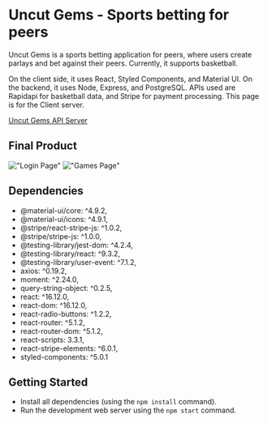 # Uncut Gems - Sports betting for peers

Uncut Gems is a sports betting application for peers, where users create parlays and bet against their peers. Currently, it supports basketball.

On the client side, it uses React, Styled Components, and Material UI. On the backend, it uses Node, Express, and PostgreSQL. APIs used are Rapidapi for basketball data, and Stripe for payment processing. This page is for the Client server.

[Uncut Gems API Server](https://github.com/pizzani/uncut-gems-server)

## Final Product

!["Login Page"](https://github.com/pizzani/uncut-gems-client/blob/master/docs/login-page.png)
!["Games Page"](https://github.com/pizzani/uncut-gems-client/blob/master/docs/games-page.png)

## Dependencies

- @material-ui/core: ^4.9.2,
- @material-ui/icons: ^4.9.1,
- @stripe/react-stripe-js: ^1.0.2,
- @stripe/stripe-js: ^1.0.0,
- @testing-library/jest-dom: ^4.2.4,
- @testing-library/react: ^9.3.2,
- @testing-library/user-event: ^7.1.2,
- axios: ^0.19.2,
- moment: ^2.24.0,
- query-string-object: ^0.2.5,
- react: ^16.12.0,
- react-dom: ^16.12.0,
- react-radio-buttons: ^1.2.2,
- react-router: ^5.1.2,
- react-router-dom: ^5.1.2,
- react-scripts: 3.3.1,
- react-stripe-elements: ^6.0.1,
- styled-components: ^5.0.1

## Getting Started

- Install all dependencies (using the `npm install` command).
- Run the development web server using the `npm start` command.

<!-- 
This project was bootstrapped with [Create React App](https://github.com/facebook/create-react-app).

## Available Scripts

In the project directory, you can run:

### `yarn start`

Runs the app in the development mode.<br />
Open [http://localhost:3000](http://localhost:3000) to view it in the browser.

The page will reload if you make edits.<br />
You will also see any lint errors in the console.

### `yarn test`

Launches the test runner in the interactive watch mode.<br />
See the section about [running tests](https://facebook.github.io/create-react-app/docs/running-tests) for more information.

### `yarn build`

Builds the app for production to the `build` folder.<br />
It correctly bundles React in production mode and optimizes the build for the best performance.

The build is minified and the filenames include the hashes.<br />
Your app is ready to be deployed!

See the section about [deployment](https://facebook.github.io/create-react-app/docs/deployment) for more information.

### `yarn eject`

**Note: this is a one-way operation. Once you `eject`, you can’t go back!**

If you aren’t satisfied with the build tool and configuration choices, you can `eject` at any time. This command will remove the single build dependency from your project.

Instead, it will copy all the configuration files and the transitive dependencies (Webpack, Babel, ESLint, etc) right into your project so you have full control over them. All of the commands except `eject` will still work, but they will point to the copied scripts so you can tweak them. At this point you’re on your own.

You don’t have to ever use `eject`. The curated feature set is suitable for small and middle deployments, and you shouldn’t feel obligated to use this feature. However we understand that this tool wouldn’t be useful if you couldn’t customize it when you are ready for it.

## Learn More

You can learn more in the [Create React App documentation](https://facebook.github.io/create-react-app/docs/getting-started).

To learn React, check out the [React documentation](https://reactjs.org/).

### Code Splitting

This section has moved here: https://facebook.github.io/create-react-app/docs/code-splitting

### Analyzing the Bundle Size

This section has moved here: https://facebook.github.io/create-react-app/docs/analyzing-the-bundle-size

### Making a Progressive Web App

This section has moved here: https://facebook.github.io/create-react-app/docs/making-a-progressive-web-app

### Advanced Configuration

This section has moved here: https://facebook.github.io/create-react-app/docs/advanced-configuration

### Deployment

This section has moved here: https://facebook.github.io/create-react-app/docs/deployment

### `yarn build` fails to minify

This section has moved here: https://facebook.github.io/create-react-app/docs/troubleshooting#npm-run-build-fails-to-minify -->
